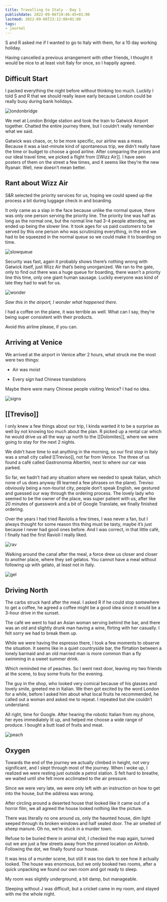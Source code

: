 ```yaml
---
title: Travelling to Italy - Day 1
publishdate: 2022-09-06T19:46:45+01:00
lastmod: 2022-09-06T23:12:08+01:00
tags: 
- journal
---
```








S and R asked me if I wanted to go to Italy with them, for a 10 day working holiday. 

Having cancelled a previous arrangement with other friends, I thought it would be nice to at least visit Italy for once, so I happily agreed. 



## Difficult Start



I packed everything the night before without thinking too much. Luckily I told S and R that we should really leave early because London could be really busy during bank holidays.



![londonbridge](https://i.imgur.com/q6ScnEB.jpg)



We met at London Bridge station and took the train to Gatwick Airport together. Chatted the entire journey there, but I couldn’t really remember what we said.



Gatwick was chaos, or, to be more specific, our airline was a mess. Because it was a last-minute kind of spontaneous trip, we didn’t really have the time or budget to choose a good airline. After comparing the prices and our ideal travel time, we picked a flight from [[Wizz Air]]. I have seen posters of them on the street a few times, and it seems like they’re the new Ryanair. Well, new doesn’t mean better.





## Rant about Wizz Air



S&R selected the priority services for us, hoping we could speed up the process a bit during luggage check in and boarding. 



It only came as a slap in the face because unlike the normal queue, there was only one person serving the priority line. The priority line was half as long as the normal one, but the normal line had 3-4 people attending, we ended up being the slower line. It took ages for us paid customers to be served by this one person who was scrutinizing everything, in the end we had to be squeezed in the normal queue so we could make it to boarding on time.



![slowqueue](https://i.imgur.com/R5QHpuc.jpg)



Security was fast, again it probably shows there’s nothing wrong with Gatwick itself, just Wizz Air that’s being unorganized. We ran to the gate, only to find out there was a huge queue for boarding, there wasn’t a priority line this time, only one giant human sausage. Luckily everyone was kind of late they had to wait for us.



![wonder](https://i.imgur.com/ZNCb2eO.jpg)

*Saw this in the airport, I wonder what happened there.*



I had a coffee on the plane, it was terrible as well. What can I say, they’re being super consistent with their products.



Avoid this airline please, if you can.



## Arriving at Venice



We arrived at the airport in Venice after 2 hours, what struck me the most were two things:



-   Air was moist

-   Every sign had Chinese translations

    

Maybe there were many Chinese people visiting Venice? I had no idea.



![signs](https://i.imgur.com/GdrcgyA.jpg)



## [[Treviso]]



I only knew a few things about our trip, I kinda wanted it to be a surprise as well by not knowing too much about the plan. R picked up a rental car which he would drive us all the way up north to the [[Dolomites]], where we were going to stay for the next 2 nights.



We didn’t have time to eat anything in the morning, so our first stop in Italy was a small city called [[Treviso]], not far from Venice. The three of us found a café called Gastronomia Albertini, next to where our car was parked.



So far, we hadn’t had any situation where we needed to speak Italian, which none of us does anyway (R learned a few phrases on the plane). Treviso obviously being a non-tourist city, people don’t speak English, we gestured and guessed our way through the ordering process. The lovely lady who seemed to be the owner of the place, was super patient with us, after like 20 minutes of guesswork and a bit of Google Translate, we finally finished ordering.



Over the years I had tried Raviolis a few times, I was never a fan, but I always thought for some reason this thing must be tasty, maybe it’s just because I never had good ones before. And I was correct, in that little café, I finally had the first Ravioli I really liked.



![rav](https://i.imgur.com/bAZEIXv.jpg)



Walking around the canal after the meal, a force drew us closer and closer to another place, where they sell gelatos. You cannot have a meal without following up with gelato, at least not in Italy.



![gel](https://i.imgur.com/xLLdrVa.jpg)



## Driving North



The carbs struck hard after the meal. I asked R if he could stop somewhere to get a coffee, he agreed a coffee might be a good idea since it would be a 3-hour drive in the sunset.



The café we went to had an Asian woman serving behind the bar, and there was an old and slightly drunk man having a wine, flirting with her casually. I felt sorry we had to break them up.



While we were having the espresso there, I took a few moments to observe the situation. It seems like in a quiet countryside bar, the flirtation between a lonely barmaid and an old married man is more common than a fly swimming in a sweet summer drink.



Which reminded me of peaches. So I went next door, leaving my two friends at the scene, to buy some fruits for the evening.



The guy in the shop, who looked very comical because of his glasses and lovely smile, greeted me in Italian. We then got excited by the word London for a while, before I asked him about what local fruits he recommended, he called out a woman and asked me to repeat. I repeated but she couldn’t understand.



All right, time for Google. After hearing the robotic Italian from my phone, her eyes immediately lit up, and helped me choose a wide range of produce. I bought a butt load of fruits and meat.



![peach](https://i.imgur.com/CZdjbY3.jpg)



## Oxygen



Towards the end of the journey we actually climbed in height, not very significant, and I slept through most of the journey. When I woke up, I realized we were resting just outside a petrol station. S felt hard to breathe, we waited until she felt more acclimated to the air pressure.



Since we were very late, we were only left with an instruction on how to get into the house, but the address was wrong.



After circling around a deserted house that looked like it came out of a horror film, we all agreed the house looked nothing like the picture.



There was literally no one around us, only the haunted house, dim light seeped through its broken windows and half sealed door. The air smelled of sheep manure. Oh no, we’re stuck in a murder town.



Refuse to be buried there in animal shit, I checked the map again, turned out we are just a few streets away from the pinned location on Airbnb. Following the dot, we finally found our house.



It was less of a murder scene, but still it was too dark to see how it actually looked. The house was enormous, but we only booked two rooms, after a quick unpacking we found our own room and got ready to sleep.



My room was slightly underground, a bit damp, but manageable.



Sleeping without J was difficult, but a cricket came in my room, and stayed with me the whole night.





